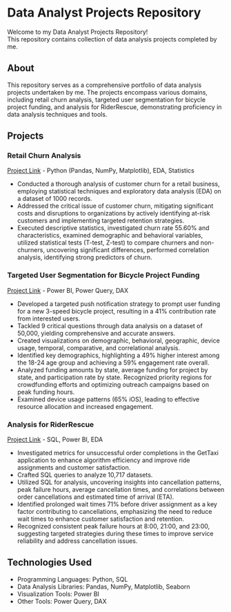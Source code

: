 # Data Analyst Projects Repository

Welcome to my Data Analyst Projects Repository! \
This repository contains  collection of data analysis projects completed by me.

## About

This repository serves as a comprehensive portfolio of data analysis projects undertaken by me. The projects encompass various domains, including retail churn analysis, targeted user segmentation for bicycle project funding, and analysis for RiderRescue, demonstrating proficiency in data analysis techniques and tools.

## Projects

### Retail Churn Analysis

[Project Link](https://github.com/pallavisingh02/Projects/tree/main/Online_Customer_Churn) - Python (Pandas, NumPy, Matplotlib), EDA, Statistics
- Conducted a thorough analysis of customer churn for a retail business, employing statistical techniques and exploratory data analysis (EDA) on a dataset of 1000 records.
- Addressed the critical issue of customer churn, mitigating significant costs and disruptions to organizations by actively identifying at-risk customers and implementing targeted retention strategies.
- Executed descriptive statistics, investigated churn rate 55.60% and characteristics, examined demographic and behavioral variables, utilized statistical tests (T-test, Z-test) to compare churners and non-churners, uncovering significant differences, performed correlation analysis, identifying strong predictors of churn.
### Targeted User Segmentation for Bicycle Project Funding
[Project Link](https://github.com/pallavisingh02/Projects/tree/main/Targeted_User_Segmentation) - Power BI, Power Query, DAX
- Developed a targeted push notification strategy to prompt user funding for a new 3-speed bicycle project, resulting in a 41% contribution rate from interested users.
- Tackled 9 critical questions through data analysis on a dataset of 50,000, yielding comprehensive and accurate answers.
- Created visualizations on demographic, behavioral, geographic, device usage, temporal, comparative, and correlational analysis.
- Identified key demographics, highlighting a 49% higher interest among the 18-24 age group and achieving a 59% engagement rate overall.
- Analyzed funding amounts by state, average funding for project by state, and participation rate by state.
Recognized priority regions for crowdfunding efforts and optimizing outreach campaigns based on peak funding hours.
- Examined device usage patterns (65% iOS), leading to effective resource allocation and increased engagement.
### Analysis for RiderRescue
[Project Link](https://github.com/pallavisingh02/Projects/tree/main/Analysis_For_RideRescue) - SQL, Power BI, EDA
- Investigated metrics for unsuccessful order completions in the GetTaxi application to enhance algorithm efficiency and improve ride assignments and customer satisfaction.
- Crafted SQL queries to analyze 10,717 datasets.
- Utilized SQL for analysis, uncovering insights into cancellation patterns, peak failure hours, average cancellation times, and correlations between order cancellations and estimated time of arrival (ETA).
- Identified prolonged wait times 71% before driver assignment as a key factor contributing to cancellations, emphasizing the need to reduce wait times to enhance customer satisfaction and retention.
- Recognized consistent peak failure hours at 8:00, 21:00, and 23:00, suggesting targeted strategies during these times to improve service reliability and address cancellation issues.
## Technologies Used
- Programming Languages: Python, SQL
- Data Analysis Libraries: Pandas, NumPy, Matplotlib, Seaborn
- Visualization Tools: Power BI
- Other Tools: Power Query, DAX

